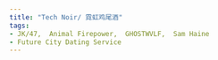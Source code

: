 ```yaml
---
title: "Tech Noir/ 霓虹鸡尾酒"
tags:
- JK/47,  Animal Firepower,  GHOSTWVLF,  Sam Haine
- Future City Dating Service
---
```

